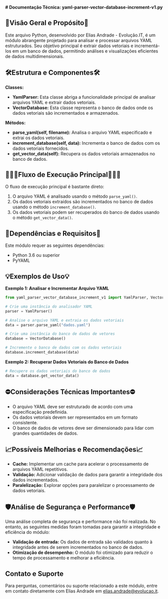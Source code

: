 **# Documentação Técnica: yaml-parser-vector-database-increment-v1.py**

## 🌟Visão Geral e Propósito🌟

Este arquivo Python, desenvolvido por Elias Andrade - Evolução.IT, é um módulo abrangente projetado para analisar e processar arquivos YAML estruturados. Seu objetivo principal é extrair dados vetoriais e incrementá-los em um banco de dados, permitindo análises e visualizações eficientes de dados multidimensionais.

## 🛠️Estrutura e Componentes🛠️

**Classes:**

* **YamlParser:** Esta classe abriga a funcionalidade principal de analisar arquivos YAML e extrair dados vetoriais.
* **VectorDatabase:** Esta classe representa o banco de dados onde os dados vetoriais são incrementados e armazenados.

**Métodos:**

* **parse_yaml(self, filename):** Analisa o arquivo YAML especificado e extrai os dados vetoriais.
* **increment_database(self, data):** Incrementa o banco de dados com os dados vetoriais fornecidos.
* **get_vector_data(self):** Recupera os dados vetoriais armazenados no banco de dados.

## 🏃🏻‍♂️Fluxo de Execução Principal🏃🏻‍♂️

O fluxo de execução principal é bastante direto:

1. O arquivo YAML é analisado usando o método `parse_yaml()`.
2. Os dados vetoriais extraídos são incrementados no banco de dados usando o método `increment_database()`.
3. Os dados vetoriais podem ser recuperados do banco de dados usando o método `get_vector_data()`.

## 🔗Dependências e Requisitos🔗

Este módulo requer as seguintes dependências:

* Python 3.6 ou superior
* PyYAML

## 💡Exemplos de Uso💡

**Exemplo 1: Analisar e Incrementar Arquivo YAML**

```python
from yaml_parser_vector_database_increment_v1 import YamlParser, VectorDatabase

# Crie uma instância do analisador YAML
parser = YamlParser()

# Analise o arquivo YAML e extraia os dados vetoriais
data = parser.parse_yaml("dados.yaml")

# Crie uma instância do banco de dados de vetores
database = VectorDatabase()

# Incremente o banco de dados com os dados vetoriais
database.increment_database(data)
```

**Exemplo 2: Recuperar Dados Vetoriais do Banco de Dados**

```python
# Recupere os dados vetoriais do banco de dados
data = database.get_vector_data()
```

## ⛔️Considerações Técnicas Importantes⛔️

* O arquivo YAML deve ser estruturado de acordo com uma especificação predefinida.
* Os dados vetoriais devem ser representados em um formato consistente.
* O banco de dados de vetores deve ser dimensionado para lidar com grandes quantidades de dados.

## 📈Possíveis Melhorias e Recomendações📈

* **Cache:** Implementar um cache para acelerar o processamento de arquivos YAML repetitivos.
* **Validação:** Adicionar validação de dados para garantir a integridade dos dados incrementados.
* **Paralelização:** Explorar opções para paralelizar o processamento de dados vetoriais.

## 🛡️Análise de Segurança e Performance🛡️

Uma análise completa de segurança e performance não foi realizada. No entanto, as seguintes medidas foram tomadas para garantir a integridade e eficiência do módulo:

* **Validação de entrada:** Os dados de entrada são validados quanto à integridade antes de serem incrementados no banco de dados.
* **Otimização de desempenho:** O módulo foi otimizado para reduzir o tempo de processamento e melhorar a eficiência.

## Contato e Suporte

Para perguntas, comentários ou suporte relacionado a este módulo, entre em contato diretamente com Elias Andrade em [elias.andrade@evolucao.it](mailto:elias.andrade@evolucao.it).